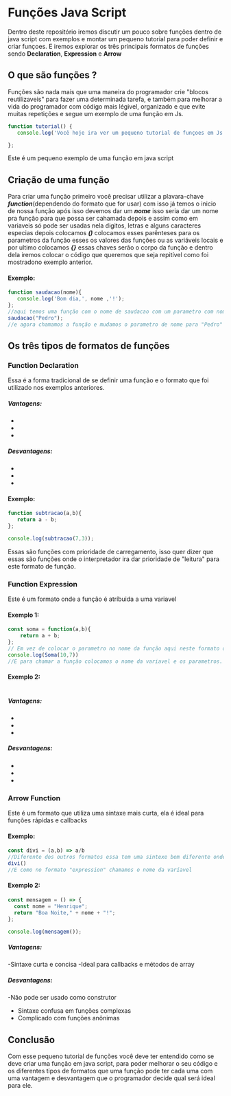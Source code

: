 # Funções Java Script
Dentro deste repositório iremos discutir um pouco sobre funções dentro de java script com exemplos e montar um pequeno tutorial para poder definir e criar
funçoes. E iremos explorar os três principais formatos de funções sendo **Declaration**, **Expression** e **Arrow**

## O que são funções ?
Funções são nada mais que uma maneira do programador crie "blocos reutilizaveis" para fazer uma determinada tarefa, e também para melhorar a vida do programador
com código mais légivel, organizado e que evite muitas repetições e segue um exemplo de uma função em Js.

```js
function tutorial() {
   console.log('Você hoje ira ver um pequeno tutorial de funçoes em Js');

};
```

Este é um pequeno exemplo de uma função em java script

## Criação de uma função 
Para criar uma função primeiro você precisar utilizar a plavara-chave ***function***(dependendo do formato que for usar) com isso já temos o inicio  de nossa função 
após isso devemos dar um ***nome*** isso seria dar um nome pra função para que possa ser cahamada depois e assim como em variaveis 
só pode ser usadas nela digitos, letras e alguns caracteres especias depois colocamos ***()*** colocamos esses parênteses para os 
parametros da função esses os valores das funções ou as variáveis locais e por ultimo colocamos ***{}*** essas chaves serão o corpo da função 
e dentro dela iremos colocar o código que queremos que seja repitível como foi mostradono exemplo anterior.

#### Exemplo:
```js
function saudacao(nome){
   console.log('Bom dia,', nome ,'!');
};
//aqui temos uma função com o nome de saudacao com um parametro com nome e dentro do bloco temos um console log
saudacao("Pedro");
//e agora chamamos a função e mudamos o parametro de nome para "Pedro"
```

## Os três tipos de formatos de funções
### Function Declaration
Essa é a forma tradicional de se definir uma função e o formato que foi utilizado nos exemplos anteriores.

##### Vantagens:
-
-
-
##### Desvantagens:
-
-
-

#### Exemplo:
```js
function subtracao(a,b){
   return a - b;
};

console.log(subtracao(7,3));
```
Essas são funções com prioridade de carregamento, isso quer dizer que essas são funções onde o interpretador ira dar prioridade de "leitura" para
este formato de função.

### Function Expression
Este é um formato onde a função é atríbuida a uma variavel

#### Exemplo 1:
```js
const soma = function(a,b){
    return a + b;
};
// Em vez de colocar o parametro no nome da função aqui neste formato o atribuimos a função
console.log(Soma(10,7))
//E para chamar a função colocamos o nome da variavel e os parametros.
```

#### Exemplo 2:
```js


```

##### Vantagens:
-
-
-
##### Desvantagens:
-
-
-

### Arrow Function 
Este é um formato que utiliza uma sintaxe mais curta, ela é ideal para funções rápidas e callbacks

#### Exemplo:
```js
const divi = (a,b) => a/b
//Diferente dos outros formatos essa tem uma sintexe bem diferente onde o parametro é atribuido a variavel e utlizando uma arrow para montar o corpo da função e ela não utiliza do "function"
divi()
//E como no formato "expression" chamamos o nome da varíavel
```

#### Exemplo 2:
```js
const mensagem = () => {
  const nome = "Henrique";
  return "Boa Noite," + nome + "!";
};

console.log(mensagem());
```

##### Vantagens:
-Sintaxe curta e concisa
-Ideal para callbacks e métodos de array

##### Desvantagens:
-Não pode ser usado como construtor
- Sintaxe confusa em funções complexas
- Complicado com funções anônimas 


## Conclusão
Com esse pequeno tutorial de funções você deve ter entendido como se deve criar uma função em java script, para poder melhorar o seu código e os diferentes
tipos de formatos que uma função pode ter cada uma com uma vantagem e desvantagem que o programador decide qual será ideal para ele. 

